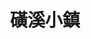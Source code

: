 ---
title: "磺溪小鎮"
description: "磺溪小鎮"
layout: shop
keywords:
  - 美食競賽
  - 台灣美食
  - 美食精選
datePublished: "2025-06-30"
dateModified: "2025-07-06"
city: "台北市"
district: "北投區"
address: "台北市北投區石牌路二段360號"
phone: "0228731235"
geo: "25.123408565424207, 121.5254254583324"
google_map: "https://maps.app.goo.gl/S133WamZSotEy5g98"
footinder: "https://footinder.com.tw/%E5%8F%B0%E5%8C%97%E5%B8%82%E5%8C%97%E6%8A%95%E5%8D%80/7824/"
official: "https://www.facebook.com/SulfurCreekTown/"
award:
  - name: "500盤"
    year: "2024"
    entries:
      - dishes:
          - "鮮蚵"

---